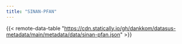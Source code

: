 ```yaml
---
title: "SINAN-PFAN"
---
```


{{< remote-data-table "https://cdn.statically.io/gh/dankkom/datasus-metadata/main/metadata/data/sinan-pfan.json" >}}
